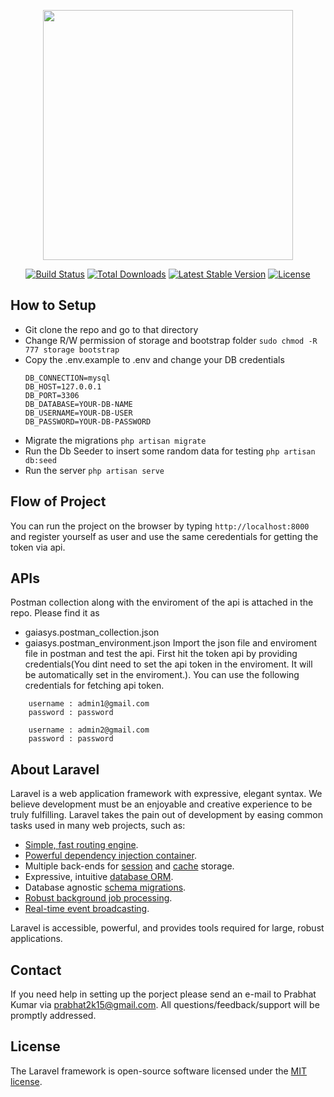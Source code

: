 <p align="center"><img src="https://res.cloudinary.com/dtfbvvkyp/image/upload/v1566331377/laravel-logolockup-cmyk-red.svg" width="400"></p>

<p align="center">
<a href="https://travis-ci.org/laravel/framework"><img src="https://travis-ci.org/laravel/framework.svg" alt="Build Status"></a>
<a href="https://packagist.org/packages/laravel/framework"><img src="https://poser.pugx.org/laravel/framework/d/total.svg" alt="Total Downloads"></a>
<a href="https://packagist.org/packages/laravel/framework"><img src="https://poser.pugx.org/laravel/framework/v/stable.svg" alt="Latest Stable Version"></a>
<a href="https://packagist.org/packages/laravel/framework"><img src="https://poser.pugx.org/laravel/framework/license.svg" alt="License"></a>
</p>

## How to Setup
- Git clone the repo and go to that directory
- Change R/W permission of storage and bootstrap folder
    ``` sudo chmod -R 777 storage bootstrap ```
- Copy the .env.example to .env and change your DB credentials
    ```
    DB_CONNECTION=mysql
    DB_HOST=127.0.0.1
    DB_PORT=3306
    DB_DATABASE=YOUR-DB-NAME
    DB_USERNAME=YOUR-DB-USER
    DB_PASSWORD=YOUR-DB-PASSWORD
    ```
- Migrate the migrations ``` php artisan migrate ```
- Run the Db Seeder to insert some random data for testing ``` php artisan db:seed ```
- Run the server ``` php artisan serve ```

## Flow of Project
You can run the project on the browser by typing ``` http://localhost:8000 ``` and register yourself as user and use the same ceredentials for getting the token via api.

## APIs
Postman collection along with the enviroment of the api is attached in the repo. Please find it as
- gaiasys.postman_collection.json
- gaiasys.postman_environment.json
Import the json file and enviroment file in postman and test the api. First hit the token api by providing credentials(You dint need to set the api token in the enviroment. It will be automatically set in the enviroment.). You can use the following credentials for fetching api token.
``` 
    username : admin1@gmail.com
    password : password

    username : admin2@gmail.com
    password : password
```

## About Laravel

Laravel is a web application framework with expressive, elegant syntax. We believe development must be an enjoyable and creative experience to be truly fulfilling. Laravel takes the pain out of development by easing common tasks used in many web projects, such as:

- [Simple, fast routing engine](https://laravel.com/docs/routing).
- [Powerful dependency injection container](https://laravel.com/docs/container).
- Multiple back-ends for [session](https://laravel.com/docs/session) and [cache](https://laravel.com/docs/cache) storage.
- Expressive, intuitive [database ORM](https://laravel.com/docs/eloquent).
- Database agnostic [schema migrations](https://laravel.com/docs/migrations).
- [Robust background job processing](https://laravel.com/docs/queues).
- [Real-time event broadcasting](https://laravel.com/docs/broadcasting).

Laravel is accessible, powerful, and provides tools required for large, robust applications.

## Contact

If you need help in setting up the porject please send an e-mail to Prabhat Kumar via [prabhat2k15@gmail.com](mailto:prabhat2k15@gmail.com). All questions/feedback/support will be promptly addressed.

## License

The Laravel framework is open-source software licensed under the [MIT license](https://opensource.org/licenses/MIT).
